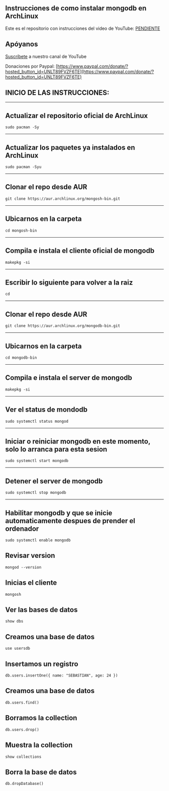 ## Instrucciones de como instalar mongodb en ArchLinux

Este es el repositorio con instrucciones del video de YouTube: [PENDIENTE](PENDIENTE) 

## Apóyanos

[Suscríbete](https://www.youtube.com/@CesarSebastianDev?sub_confirmation=1) a nuestro canal de YouTube

Donaciones por Paypal: [https://www.paypal.com/donate/?hosted_button_id=UNLT89FVZF6TE](https://www.paypal.com/donate/?hosted_button_id=UNLT89FVZF6TE)


## INICIO DE LAS INSTRUCCIONES:
---
## Actualizar el repositorio oficial de ArchLinux

```
sudo pacman -Sy
```
---

## Actualizar los paquetes ya instalados en ArchLinux

```
sudo pacman -Syu
```
---

## Clonar el repo desde AUR

```
git clone https://aur.archlinux.org/mongosh-bin.git
```
---

## Ubicarnos en la carpeta

```
cd mongosh-bin
```
---

## Compila e instala el cliente oficial de mongodb

```
makepkg -si
```
---

## Escribir lo siguiente para volver a la raiz

```
cd
```
---


## Clonar el repo desde AUR

```
git clone https://aur.archlinux.org/mongodb-bin.git
```
---

## Ubicarnos en la carpeta

```
cd mongodb-bin
```
---

## Compila e instala el server de mongodb

```
makepkg -si
```
---


## Ver el status de mondodb
```
sudo systemctl status mongod
```
---

## Iniciar o reiniciar mongodb en este momento, solo lo arranca para esta sesion
```
sudo systemctl start mongodb
```
---
## Detener el server de mongodb
```
sudo systemctl stop mongodb
```
---

## Habilitar mongodb y que se inicie automaticamente despues de prender el ordenador
```
sudo systemctl enable mongodb
```

## Revisar version
```
mongod --version
```
## Inicias el cliente
```
mongosh
```
## Ver las bases de datos
```
show dbs
```
## Creamos una base de datos
```
use usersdb
```

## Insertamos un registro
```
db.users.insertOne({ name: "SEBASTIAN", age: 24 })
```
## Creamos una base de datos
```
db.users.find()
```

## Borramos la collection
```
db.users.drop()
```

## Muestra la collection
```
show collections
```
## Borra la base de datos
```
db.dropDatabase()
```





